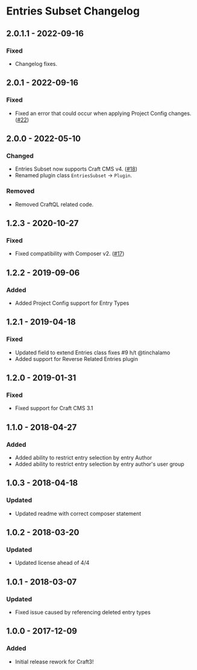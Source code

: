 # Entries Subset Changelog

## 2.0.1.1 - 2022-09-16

### Fixed
- Changelog fixes.

## 2.0.1 - 2022-09-16

### Fixed
- Fixed an error that could occur when applying Project Config changes. ([#22](https://github.com/nfourtythree/entriessubset/issues/22))

## 2.0.0 - 2022-05-10

### Changed
- Entries Subset now supports Craft CMS v4. ([#18](https://github.com/nfourtythree/entriessubset/issues/18))
- Renamed plugin class `EntriesSubset` -> `Plugin`.

### Removed
- Removed CraftQL related code.

## 1.2.3 - 2020-10-27

### Fixed
- Fixed compatibility with Composer v2. ([#17](https://github.com/nfourtythree/entriessubset/issues/17))

## 1.2.2 - 2019-09-06

### Added
- Added Project Config support for Entry Types

## 1.2.1 - 2019-04-18

### Fixed
- Updated field to extend Entries class fixes #9 h/t @tinchalamo
- Added support for Reverse Related Entries plugin

## 1.2.0 - 2019-01-31

### Fixed
- Fixed support for Craft CMS 3.1

## 1.1.0 - 2018-04-27

### Added
- Added ability to restrict entry selection by entry Author
- Added ability to restrict entry selection by entry author's user group

## 1.0.3 - 2018-04-18

### Updated
- Updated readme with correct composer statement

## 1.0.2 - 2018-03-20

### Updated
- Updated license ahead of 4/4

## 1.0.1 - 2018-03-07

### Updated
- Fixed issue caused by referencing deleted entry types

## 1.0.0 - 2017-12-09

### Added
- Initial release rework for Craft3!
